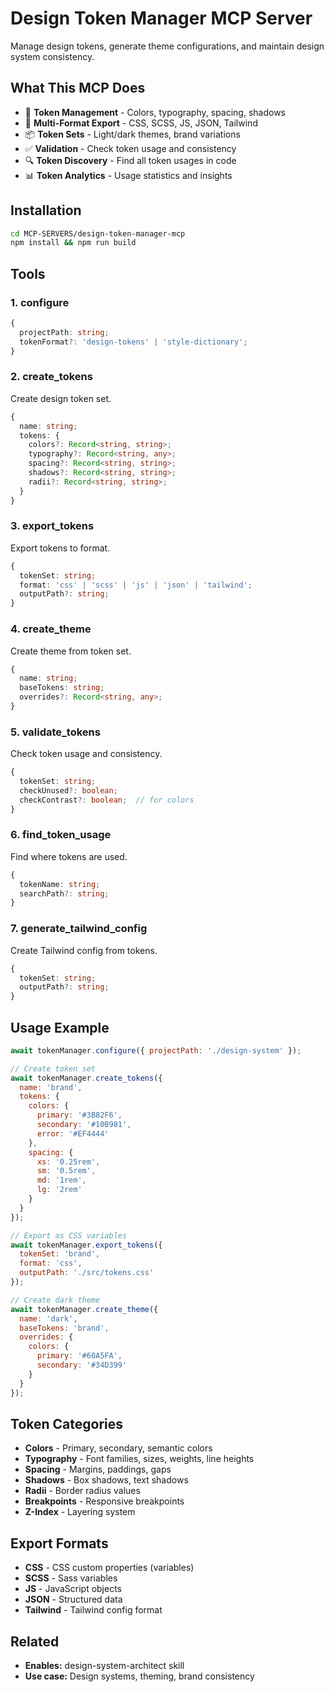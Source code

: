 # Design Token Manager MCP Server

Manage design tokens, generate theme configurations, and maintain design system consistency.

## What This MCP Does

- 🎨 **Token Management** - Colors, typography, spacing, shadows
- 🔄 **Multi-Format Export** - CSS, SCSS, JS, JSON, Tailwind
- 📦 **Token Sets** - Light/dark themes, brand variations
- ✅ **Validation** - Check token usage and consistency
- 🔍 **Token Discovery** - Find all token usages in code
- 📊 **Token Analytics** - Usage statistics and insights

## Installation

```bash
cd MCP-SERVERS/design-token-manager-mcp
npm install && npm run build
```

## Tools

### 1. configure
```typescript
{
  projectPath: string;
  tokenFormat?: 'design-tokens' | 'style-dictionary';
}
```

### 2. create_tokens
Create design token set.
```typescript
{
  name: string;
  tokens: {
    colors?: Record<string, string>;
    typography?: Record<string, any>;
    spacing?: Record<string, string>;
    shadows?: Record<string, string>;
    radii?: Record<string, string>;
  }
}
```

### 3. export_tokens
Export tokens to format.
```typescript
{
  tokenSet: string;
  format: 'css' | 'scss' | 'js' | 'json' | 'tailwind';
  outputPath?: string;
}
```

### 4. create_theme
Create theme from token set.
```typescript
{
  name: string;
  baseTokens: string;
  overrides?: Record<string, any>;
}
```

### 5. validate_tokens
Check token usage and consistency.
```typescript
{
  tokenSet: string;
  checkUnused?: boolean;
  checkContrast?: boolean;  // for colors
}
```

### 6. find_token_usage
Find where tokens are used.
```typescript
{
  tokenName: string;
  searchPath?: string;
}
```

### 7. generate_tailwind_config
Create Tailwind config from tokens.
```typescript
{
  tokenSet: string;
  outputPath?: string;
}
```

## Usage Example

```javascript
await tokenManager.configure({ projectPath: './design-system' });

// Create token set
await tokenManager.create_tokens({
  name: 'brand',
  tokens: {
    colors: {
      primary: '#3B82F6',
      secondary: '#10B981',
      error: '#EF4444'
    },
    spacing: {
      xs: '0.25rem',
      sm: '0.5rem',
      md: '1rem',
      lg: '2rem'
    }
  }
});

// Export as CSS variables
await tokenManager.export_tokens({
  tokenSet: 'brand',
  format: 'css',
  outputPath: './src/tokens.css'
});

// Create dark theme
await tokenManager.create_theme({
  name: 'dark',
  baseTokens: 'brand',
  overrides: {
    colors: {
      primary: '#60A5FA',
      secondary: '#34D399'
    }
  }
});
```

## Token Categories

- **Colors** - Primary, secondary, semantic colors
- **Typography** - Font families, sizes, weights, line heights
- **Spacing** - Margins, paddings, gaps
- **Shadows** - Box shadows, text shadows
- **Radii** - Border radius values
- **Breakpoints** - Responsive breakpoints
- **Z-Index** - Layering system

## Export Formats

- **CSS** - CSS custom properties (variables)
- **SCSS** - Sass variables
- **JS** - JavaScript objects
- **JSON** - Structured data
- **Tailwind** - Tailwind config format

## Related

- **Enables:** design-system-architect skill
- **Use case:** Design systems, theming, brand consistency
